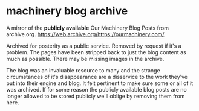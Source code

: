 # machinery blog archive
A mirror of the **publicly available** Our Machinery Blog Posts from archive.org. 
https://web.archive.org/https://ourmachinery.com/

Archived for posterity as a public service. Removed by request if it's a problem.
The pages have been stripped back to just the blog content as much as possible.
There may be missing images in the archive.

The blog was an invaluable resource to many and the strange circumstances of it's disappearance are a disservice to the work they've put into their engine and blog. It felt pertinent to make sure some or all of it was archived.
If for some reason the publicly available blog posts are no longer allowed to be stored publicly we'll oblige by removing them from here. 

